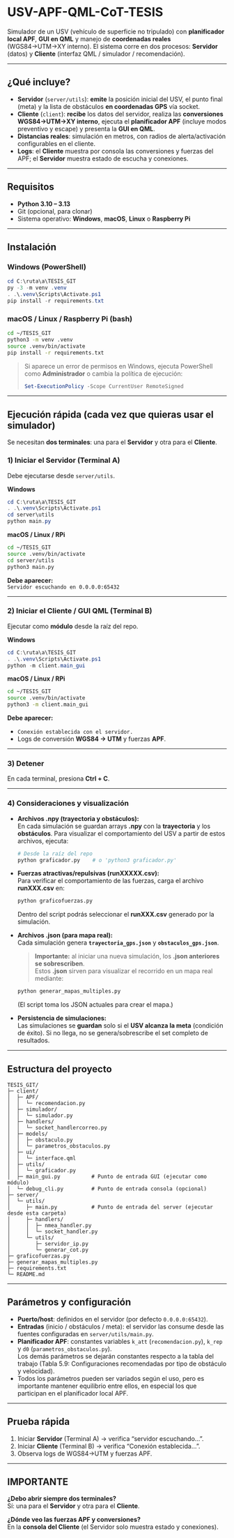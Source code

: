 # USV-APF-QML-CoT-TESIS
Simulador de un USV (vehículo de superficie no tripulado) con **planificador local APF**, **GUI en QML** y manejo de **coordenadas reales** (WGS84→UTM→XY interno). El sistema corre en dos procesos: **Servidor** (datos) y **Cliente** (interfaz QML / simulador / recomendación).

---

## ¿Qué incluye?
- **Servidor** (`server/utils`): **emite** la posición inicial del USV, el punto final (meta) y la lista de obstáculos **en coordenadas GPS** vía socket.  
- **Cliente** (`client`): **recibe** los datos del servidor, realiza las **conversiones WGS84→UTM→XY interno**, ejecuta el **planificador APF** (incluye modos preventivo y escape) y presenta la **GUI en QML**.
- **Distancias reales**: simulación en metros, con radios de alerta/activación configurables en el cliente.
- **Logs**: el **Cliente** muestra por consola las conversiones y fuerzas del APF; el **Servidor** muestra estado de escucha y conexiones.

---

## Requisitos
- **Python 3.10 – 3.13**
- Git (opcional, para clonar)
- Sistema operativo: **Windows**, **macOS**, **Linux** o **Raspberry Pi**
---

## Instalación 

### Windows (PowerShell)
```powershell
cd C:\ruta\a\TESIS_GIT
py -3 -m venv .venv
. .\.venv\Scripts\Activate.ps1
pip install -r requirements.txt
```

### macOS / Linux / Raspberry Pi (bash)
```bash
cd ~/TESIS_GIT
python3 -m venv .venv
source .venv/bin/activate
pip install -r requirements.txt
```

> Si aparece un error de permisos en Windows, ejecuta PowerShell como **Administrador** o cambia la política de ejecución:
> ```powershell
> Set-ExecutionPolicy -Scope CurrentUser RemoteSigned
> ```

---

## Ejecución rápida (cada vez que quieras usar el simulador)

Se necesitan **dos terminales**: una para el **Servidor** y otra para el **Cliente**.

### 1) Iniciar el **Servidor** (Terminal A)
Debe ejecutarse desde `server/utils`.

**Windows**
```powershell
cd C:\ruta\a\TESIS_GIT
. .\.venv\Scripts\Activate.ps1
cd server\utils
python main.py
```

**macOS / Linux / RPi**
```bash
cd ~/TESIS_GIT
source .venv/bin/activate
cd server/utils
python3 main.py
```

**Debe aparecer:**  
`Servidor escuchando en 0.0.0.0:65432`

---

### 2) Iniciar el **Cliente / GUI QML** (Terminal B)
Ejecutar como **módulo** desde la raíz del repo.

**Windows**
```powershell
cd C:\ruta\a\TESIS_GIT
. .\.venv\Scripts\Activate.ps1
python -m client.main_gui
```

**macOS / Linux / RPi**
```bash
cd ~/TESIS_GIT
source .venv/bin/activate
python3 -m client.main_gui
```

**Debe aparecer:**
- `Conexión establecida con el servidor.`
- Logs de conversión **WGS84 → UTM** y fuerzas **APF**.

---

### 3) Detener
En cada terminal, presiona **Ctrl + C**.

---

### 4) Consideraciones y visualización

- **Archivos .npy (trayectoria y obstáculos):**  
  En cada simulación se guardan arrays **.npy** con la **trayectoria** y los **obstáculos**. Para visualizar el comportamiento del USV a partir de estos archivos, ejecuta:
  ```bash
  # Desde la raíz del repo
  python graficador.py    # o 'python3 graficador.py'
  ```

- **Fuerzas atractivas/repulsivas (runXXXXX.csv):**  
  Para verificar el comportamiento de las fuerzas, carga el archivo **runXXX.csv** en:
  ```bash
  python graficofuerzas.py
  ```
  Dentro del script podrás seleccionar el **runXXX.csv** generado por la simulación.

- **Archivos .json (para mapa real):**  
  Cada simulación genera **`trayectoria_gps.json`** y **`obstaculos_gps.json`**.  
  > **Importante:** al iniciar una nueva simulación, los **.json anteriores se sobrescriben**.  
  Estos **.json** sirven para visualizar el recorrido en un mapa real mediante:
  ```bash
  python generar_mapas_multiples.py
  ```
  (El script toma los JSON actuales para crear el mapa.)

- **Persistencia de simulaciones:**  
  Las simulaciones se **guardan** solo si el **USV alcanza la meta** (condición de éxito). Si no llega, no se genera/sobrescribe el set completo de resultados.

---

## Estructura del proyecto
```text
TESIS_GIT/
├─ client/
│  ├─ APF/
│  │  └─ recomendacion.py
│  ├─ simulador/
│  │  └─ simulador.py
│  ├─ handlers/
│  │  └─ socket_handlercorreo.py
│  ├─ models/
│  │  ├─ obstaculo.py
│  │  └─ parametros_obstaculos.py
│  ├─ ui/
│  │  └─ interface.qml
│  ├─ utils/
│  │  └─ graficador.py
│  ├─ main_gui.py          # Punto de entrada GUI (ejecutar como módulo)
│  └─ debug_cli.py         # Punto de entrada consola (opcional)
├─ server/
│  └─ utils/
│     ├─ main.py           # Punto de entrada del server (ejecutar desde esta carpeta)
│     ├─ handlers/
│     │  ├─ nmea_handler.py
│     │  └─ socket_handler.py
│     └─ utils/
│        ├─ servidor_ip.py
│        └─ generar_cot.py
├─ graficofuerzas.py
├─ generar_mapas_multiples.py
├─ requirements.txt
└─ README.md
```

---

## Parámetros y configuración
- **Puerto/host**: definidos en el servidor (por defecto `0.0.0.0:65432`).
- **Entradas** (inicio / obstáculos / meta): el servidor las consume desde las fuentes configuradas en `server/utils/main.py`.
- **Planificador APF**: constantes variables `k_att` (`recomendacion.py`), `k_rep` y `d0` (`parametros_obstaculos.py`).  
  Los demás parámetros se dejarán constantes respecto a la tabla del trabajo (Tabla 5.9: Configuraciones recomendadas por tipo de obstáculo y velocidad).
- Todos los parámetros pueden ser variados según el uso, pero es importante mantener equilibrio entre ellos, en especial los que participan en el planificador local APF. 

---

## Prueba rápida 
1. Iniciar **Servidor** (Terminal A) → verifica “servidor escuchando…”.  
2. Iniciar **Cliente** (Terminal B) → verifica “Conexión establecida…”.  
3. Observa logs de WGS84→UTM y fuerzas APF.  

---


## IMPORTANTE

**¿Debo abrir siempre dos terminales?**  
Sí: una para el **Servidor** y otra para el **Cliente**.

**¿Dónde veo las fuerzas APF y conversiones?**  
En la **consola del Cliente** (el Servidor solo muestra estado y conexiones).

